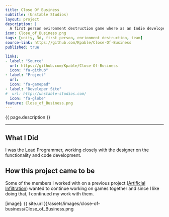 ```yaml
---
title: Close Of Business
subtitle: (Unstable Studios)
layout: project
description: |
  A first person evironment destruction game where as an Indie developer, you sneak into your competing game studio and break all the things.
icon: Close_of_Business.png
tags: [unity, 3d, first person, enrionment destruction, team]
source-link: https://github.com/Kpable/Close-Of-Business
published: true

links:
- label: "Source"
  url: https://github.com/Kpable/Close-Of-Business
  icon: "fa-github"
- label: "Project"
  url: 
  icon: "fa-gamepad"
- label: "Developer Site"
#  url: http://unstable-studios.com/
  icon: "fa-globe"
feature: Close_of_Business.png
---
```


<!-- Description -->
{{ page.description }}

---

## What I Did 

I was the Lead Programmer, working closely with the designer on the functionality and code development.


<!-- ![Image] [image]{:class="image fit"} -->


## How this project came to be

Some of the members I worked with on a previous project ([Artificial Infiltration]) wanted to continue working on games together and since I like doing that, I continued my work with them.



[image]: {{ site.url }}/assets/images/close-of-business/Close_of_Business.png

[Artificial Infiltration]: {{site.url}}/works/artificial-infiltration